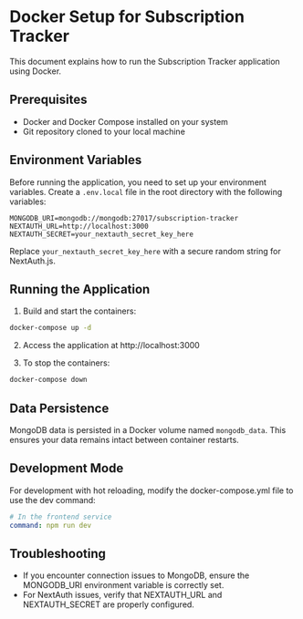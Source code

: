 # Docker Setup for Subscription Tracker

This document explains how to run the Subscription Tracker application using Docker.

## Prerequisites

- Docker and Docker Compose installed on your system
- Git repository cloned to your local machine

## Environment Variables

Before running the application, you need to set up your environment variables. Create a `.env.local` file in the root directory with the following variables:

```
MONGODB_URI=mongodb://mongodb:27017/subscription-tracker
NEXTAUTH_URL=http://localhost:3000
NEXTAUTH_SECRET=your_nextauth_secret_key_here
```

Replace `your_nextauth_secret_key_here` with a secure random string for NextAuth.js.

## Running the Application

1. Build and start the containers:

```bash
docker-compose up -d
```

2. Access the application at http://localhost:3000

3. To stop the containers:

```bash
docker-compose down
```

## Data Persistence

MongoDB data is persisted in a Docker volume named `mongodb_data`. This ensures your data remains intact between container restarts.

## Development Mode

For development with hot reloading, modify the docker-compose.yml file to use the dev command:

```yaml
# In the frontend service
command: npm run dev
```

## Troubleshooting

- If you encounter connection issues to MongoDB, ensure the MONGODB_URI environment variable is correctly set.
- For NextAuth issues, verify that NEXTAUTH_URL and NEXTAUTH_SECRET are properly configured.

